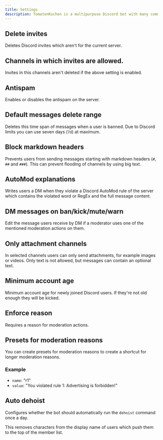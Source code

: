 ```yaml
---
title: Settings
description: TomatenKuchen is a multipurpose Discord bot with many common and innovative features for your server. Explains all AutoMod settings.
---
```


## Delete invites

Deletes Discord invites which aren't for the current server.

## Channels in which invites are allowed.

Invites in this channels aren't deleted if the above setting is enabled.

## Antispam

Enables or disables the antispam on the server.

## Default messages delete range

Deletes this time span of messages when a user is banned. Due to Discord limits you can use seven days (`7d`) at maximum.

## Block markdown headers

Prevents users from sending messages starting with markdown headers (`#`, `##` and `###`). This can prevent flooding of channels by using big text.

## AutoMod explanations

Writes users a DM when they violate a Discord AutoMod rule of the server which contains the violated word or RegEx and the full message content.

## DM messages on ban/kick/mute/warn

Edit the message users receive by DM if a moderator uses one of the mentioned moderation actions on them.

## Only attachment channels

In selected channels users can only send attachments, for example images or videos. Only text is not allowed, but messages can contain an optional text.

## Minimum account age

Minimum account age for newly joined Discord users. If they're not old enough they will be kicked.

## Enforce reason

Requires a reason for moderation actions.

## Presets for moderation reasons

You can create presets for moderation reasons to create a shortcut for longer moderation reasons.

### Example

- `name`: "r1"
- `value`: "You violated rule 1: Advertising is forbidden!"

## Auto dehoist

Configures whether the bot should automatically run the `dehoist` command once a day.

This removes characters from the display name of users which push them to the top of the member list.
